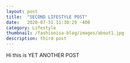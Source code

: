 ```yaml
---
layout: post
title:  "SECOND LIFESTYLE POST"
date:   2020-07-31 11:30:29 -400
category: Lifestyle
thumbnail: /fashionisa-blog/images/about1.jpg
description: third post
---
```


Hi this is YET ANOTHER POST